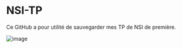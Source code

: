 # NSI-TP
Ce GitHub a pour utilité de sauvegarder mes TP de NSI de première.


![image](https://github.com/LilianGrenier/NSI-TP/assets/144223957/16be84dd-6ed3-4e61-8619-3d18d15c389d)
